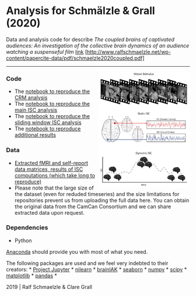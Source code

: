 Analysis for Schmälzle & Grall (2020)
=============================================

Data and analysis code for describe *The coupled brains of captivated audiences: An investigation of the collective brain dynamics of an audience watching a suspenseful film* [link](link) [http://www.ralfschmaelzle.net/wp-content/papercite-data/pdf/schmaelzle2020coupled.pdf]

***

<img align="right" width=250px src=data/explainer_fig.png> 



### Code

-   The [notebook to reproduce the CRM analysis](https://github.com/nomcomm/CamCanSuspenseISC_JMP/blob/master/scripts/Schmaelzle_JMP_01_CRMAnalysis.ipynb)
-   The [notebook to reproduce the main ISC analysis](https://github.com/nomcomm/CamCanSuspenseISC_JMP/blob/master/scripts/Schmaelzle_JMP_02_ISCAnalysis.ipynb)
-   The [notebook to reproduce the sliding window ISC analysis](https://github.com/nomcomm/CamCanSuspenseISC_JMP/blob/master/scripts/Schmaelzle_JMP_03_SlidingISCAnalysis.ipynb)
-   The [notebook to reproduce additional results](https://github.com/nomcomm/CamCanSuspenseISC_JMP/blob/master/scripts/Schmaelzle_JMP_04_SupplementaryAnalyses.ipynb)


### Data

-   [Extracted fMRI and self-report data matrices, results of ISC computations (which take long to reproduce)](https://github.com/nomcomm/CamCanSuspenseISC_JMP/tree/master/data)
-   Please note that the large size of the dataset (even for reduded timeseries) and the size limitations for repositories prevent us from uploading the full data here. You can obtain the original data from the CamCan Consortium and we can share  extracted data upon request.

### Dependencies

-   Python

[Anaconda](http://continuum.io/downloads) should provide you with most of what
you need.

The following packages are used and we feel very indebted to their creators: \*
[Project Jupyter](https://github.com/jupyter) \*
[nilearn](https://github.com/nilearn) \*
[brainIAK](https://github.com/brainiak) \*
[seaborn](http://seaborn.pydata.org/) \* 
[numpy](http://www.numpy.org/) \*
[scipy](http://www.scipy.org/) \* 
[matplotlib](http://matplotlib.org/) \*
[pandas](http://pandas.pydata.org/) \*

2019 \| Ralf Schmaelzle & Clare Grall
